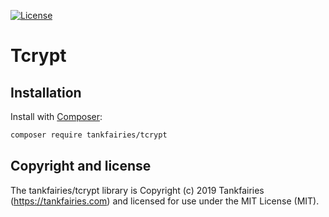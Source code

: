 [![License](https://poser.pugx.org/tankfairies/luhn/license)](https://packagist.org/packages/tankfairies/tcrypt)

# Tcrypt

## Installation

Install with [Composer](https://getcomposer.org/):

```bash
composer require tankfairies/tcrypt 
```

## Copyright and license

The tankfairies/tcrypt library is Copyright (c) 2019 Tankfairies (https://tankfairies.com) and licensed for use under the MIT License (MIT).
